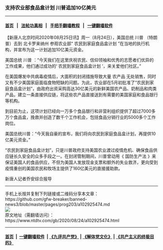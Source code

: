 ### 支持农业部食品盒计划 川普追加10亿美元
------------------------

#### [首页](https://github.com/gfw-breaker/banned-news3/blob/master/README.md) &nbsp;&nbsp;|&nbsp;&nbsp; [法轮功真相](https://github.com/begood0513/basic/blob/master/README.md)  &nbsp;&nbsp;|&nbsp;&nbsp; [手把手翻墙教程](https://github.com/gfw-breaker/guides/wiki)  &nbsp;&nbsp;|&nbsp;&nbsp; [一键翻墙软件](https://github.com/gfw-breaker/nogfw/blob/master/README.md)  



<div><div class="post_content" itemprop="articleBody">
 <p>
  【新唐人北京时间2020年08月25日讯】周一（8月24日），美国总统
  <ok href="https://www.ntdtv.com/gb/川普.htm">
   川普
  </ok>
  （特朗普）去到
  <ok href="https://www.ntdtv.com/gb/北卡罗来纳州.htm">
   北卡罗来纳州
  </ok>
  参观农业部“
  <ok href="https://www.ntdtv.com/gb/农民到家庭食品盒计划.htm">
   农民到家庭食品盒计划
  </ok>
  ”在当地的执行机构，并宣布为这一计划追加10亿美元资金。
 </p>
 <p>
  美国总统
  <ok href="https://www.ntdtv.com/gb/川普.htm">
   川普
  </ok>
  ：“今天我们在这里庆祝农民、信仰领袖和优秀的志愿者们优异的工作成果，他们通过成功的‘
  <ok href="https://www.ntdtv.com/gb/农民到家庭食品盒计划.htm">
   农民到家庭食品盒计划
  </ok>
  ’，来关爱他们社区。”
 </p>
 <p>
  在美国爆发中共病毒疫情后，大面积的封闭措施导致大量
  <ok href="https://www.ntdtv.com/gb/农产品.htm">
   农产品
  </ok>
  无处销售，同时又有不少美国家庭面临食物短缺的问题。为此，农业部在5月初批准了“农民到家庭食品盒计划”，由政府出资采购高达30亿美元的新鲜美国农产品、奶制品和肉类产品，建立一条直接供应链，将这些农产品直接送到有需要的美国家庭和食品银行等机构。
 </p>
 <p>
  到目前为止，这项计划已经向一万多个食品银行和非营利组织提供了超过7000多万个食品盒，挽救并创造了数千个工作机会，包括食品分销行业的5000多个工作岗位。
 </p>
 <p>
  美国总统川普：“今天我自豪的宣布，我们将向农民到家庭食品盒计划，再提供10亿美元资金。”
 </p>
 <p>
  “农民到家庭食品盒计划”，只是川普政府支持美国农业渡过疫情危机、确保食品供应链长久安全的众多手段之一。在封闭管制期间，川普曾动用《
  <ok href="https://www.ntdtv.com/gb/国防生产法.htm">
   国防生产法
  </ok>
  》来保证美国人的食品供应，不但为美国人发放现金支票和额外的失业救济，更向受到疫情重创的美国农民和牧场主提供了160亿美元的直接援助款。
 </p>
 <p>
  新唐人记者乔安综合报导
 </p>
 <div class="single_ad">
 </div>
</div>
</div>
<hr/>
手机上长按并复制下列链接或二维码分享本文章：<br/>
https://github.com/gfw-breaker/banned-news3/blob/master/pages/prog203/a102925474.md <br/>
<a href='https://github.com/gfw-breaker/banned-news3/blob/master/pages/prog203/a102925474.md'><img src='https://github.com/gfw-breaker/banned-news3/blob/master/pages/prog203/a102925474.md.png'/></a> <br/>
原文地址（需翻墙访问）：https://www.ntdtv.com/gb/2020/08/24/a102925474.html


------------------------
#### [首页](https://github.com/gfw-breaker/banned-news3/blob/master/README.md) &nbsp;|&nbsp; [一键翻墙软件](https://github.com/gfw-breaker/nogfw/blob/master/README.md) &nbsp;| [《九评共产党》](https://github.com/gfw-breaker/9ping.md/blob/master/README.md#九评之一评共产党是什么) | [《解体党文化》](https://github.com/gfw-breaker/jtdwh.md/blob/master/README.md) | [《共产主义的终极目的》](https://github.com/gfw-breaker/gczydzjmd.md/blob/master/README.md)


<img src='http://gfw-breaker.win/banned-news3/pages/prog203/a102925474.md' width='0px' height='0px'/>